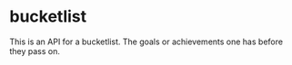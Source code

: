 # bucketlist
This is an API for a bucketlist. The goals or achievements one has before they pass on.
